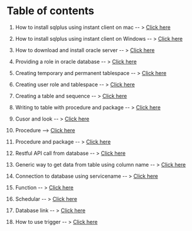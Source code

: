 # Table of contents #
1. How to install sqlplus using instant client on mac -- > <a href="01_How _to_install_sqlplus_using_instant_client_on_mac/readme.MD"> Click here </a>

2. How to install sqlplus using instant client on Windows -- > <a href="02_How_to_install_instant_client_on_Windows/readme.MD"> Click here </a>

3. How to download and install oracle server -- > <a href="03_How_to_download_and_install_oracle_11g_on_Windows/readme.MD"> Click here </a>

4. Providing a role in oracle database -- > <a href="04_Providing_a_role_in_oracle_database/readme.MD"> Click here </a>

5. Creating temporary and permanent tablespace -- > <a href="05_Creating_temporary_and_permanent_tablespace/readme.MD"> Click here </a>

6. Creating user role and tablespace -- > <a href="06_Creating_user_role_and_a_tablespace/readme.MD"> Click here </a>

7. Creating a table and sequence -- > <a href="07_Creating_table_and_sequence/readme.MD"> Click here </a>

8. Writing to table with procedure and package -- > <a href="08_Writing_to_table_with_package_and_procedure/readme.MD"> Click here </a>

9. Cusor and look -- > <a href="09_Cursor_Loop_and_Condition/readme.MD"> Click here </a>

10. Procedure --> <a href="10_Procedure/readme.MD"> Click here </a>

11. Procedure and package -- > <a href="11_procedure_and_package/readme.MD"> Click here </a>

12. Restful API call from database -- > <a href="12_RESTful_API_call_using_UTL_HTTP/readme.MD"> Click here </a>

13. Generic way to get data from table using column name -- > <a href="13_Generic_way_to_get_data_from_table_using_Colum_name/readme.MD"> Click here </a>

14. Connection to database using servicename -- > <a href="14_Connection_to_database_using_sqlplus_using_service_name/readme.MD"> Click here </a>

15. Function -- > <a href="16_Function_using_PL_SQL/readme.MD"> Click here </a>

16. Schedular -- > <a href="17_Schedular_Job_to_call_procedure/readme.MD"> Click here </a>

17. Database link -- > <a href="18_Database_link/readme.MD"> Click here </a>

18. How to use trigger  -- > <a href="19_How_to_use_Trigger_in_PLSQL/readme.MD"> Click here </a>
